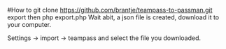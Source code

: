 #How to
git clone https://github.com/brantje/teampass-to-passman.git export
then php export.php
Wait abit, a json file is created, download it to your computer.

Settings -> import -> teampass and select the file you downloaded.
